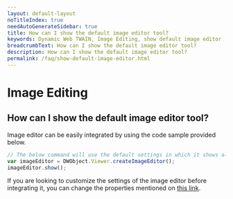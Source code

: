 ```yaml
---
layout: default-layout
noTitleIndex: true
needAutoGenerateSidebar: true
title: How can I show the default image editor tool?
keywords: Dynamic Web TWAIN, Image Editing, show default image editor
breadcrumbText: How can I show the default image editor tool?
description: How can I show the default image editor tool?
permalink: /faq/show-default-image-editor.html
---
```


# Image Editing

## How can I show the default image editor tool?

Image editor can be easily integrated by using the code sample provided below.

```javascript
// The below command will use the default settings in which it shows all buttons in toolbar and also takes up entire screen.
var imageEditor = DWObject.Viewer.createImageEditor();
imageEditor.show();
```

If you are looking to customize the settings of the image editor before integrating it, you can change the properties mentioned on <a href="https://www.dynamsoft.com/web-twain/docs/info/api/WebTwain_Viewer.html?ver=latest#createimageeditor" target="_blank">this link</a>.
